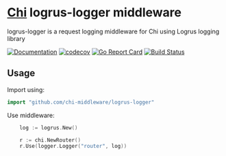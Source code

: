 # [Chi](https://github.com/go-chi/chi) logrus-logger middleware

logrus-logger is a request logging middleware for Chi using Logrus logging library

[![Documentation](https://godoc.org/github.com/chi-middleware/logrus-logger?status.svg)](https://pkg.go.dev/github.com/chi-middleware/logrus-logger)
[![codecov](https://codecov.io/gh/chi-middleware/logrus-logger/branch/master/graph/badge.svg)](https://codecov.io/gh/chi-middleware/logrus-logger)
[![Go Report Card](https://goreportcard.com/badge/github.com/chi-middleware/logrus-logger)](https://goreportcard.com/report/github.com/chi-middleware/logrus-logger)
[![Build Status](https://cloud.drone.io/api/badges/chi-middleware/logrus-logger/status.svg?ref=refs/heads/master)](https://cloud.drone.io/chi-middleware/logrus-logger)

## Usage

Import using:

```go
import "github.com/chi-middleware/logrus-logger"
```

Use middleware:

```go
    log := logrus.New()

    r := chi.NewRouter()
    r.Use(logger.Logger("router", log))
```
